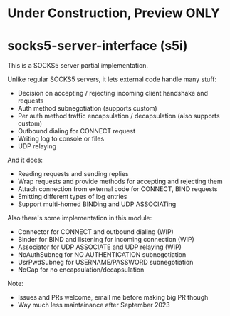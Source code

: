 # Under Construction, Preview ONLY
# socks5-server-interface (s5i)
This is a SOCKS5 server partial implementation. 

Unlike regular SOCKS5 servers, it lets external code handle many stuff:
- Decision on accepting / rejecting incoming client handshake and requests
- Auth method subnegotiation (supports custom)
- Per auth method traffic encapsulation / decapsulation (also supports custom)
- Outbound dialing for CONNECT request
- Writing log to console or files
- UDP relaying

And it does:
- Reading requests and sending replies
- Wrap requests and provide methods for accepting and rejecting them
- Attach connection from external code for CONNECT, BIND requests
- Emitting different types of log entries 
- Support multi-homed BINDing and UDP ASSOCIATing

Also there's some implementation in this module:
- Connector for CONNECT and outbound dialing (WIP)
- Binder for BIND and listening for incoming connection (WIP)
- Associator for UDP ASSOCIATE and UDP relaying (WIP)
- NoAuthSubneg for NO AUTHENTICATION subnegotiation
- UsrPwdSubneg for USERNAME/PASSWORD subnegotiation
- NoCap for no encapsulation/decapsulation

Note:
- Issues and PRs welcome, email me before making big PR though
- Way much less maintainance after September 2023
